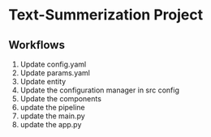 # Text-Summerization Project

## Workflows

1. Update config.yaml
2. Update params.yaml
3. Update entity
4. Update the configuration manager in src config
5. Update the components
6. update the pipeline
7. update the main.py
8. update the app.py
